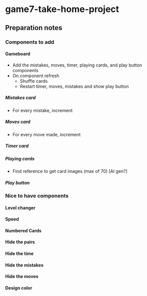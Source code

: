 # game7-take-home-project

## Preparation notes
### Components to add
#### Gameboard
- Add the mistakes, moves, timer, playing cards, and play button components
- On component refresh
  - Shuffle cards
  - Restart timer, moves, mistakes and show play button
##### Mistakes card
- For every mistake, increment
##### Moves card
- For every move made, increment
##### Timer card
##### Playing cards
- Find reference to get card images (max of 70) [AI gen?]  
##### Play button
### Nice to have components 
#### Level changer
#### Speed
#### Numbered Cards
#### Hide the pairs
#### Hide the time
#### Hide the mistakes
#### Hide the moves
#### Design color
